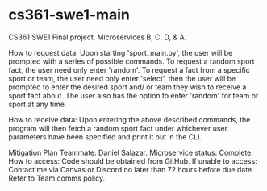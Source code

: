 # cs361-swe1-main
CS361 SWE1 Final project.  Microservices B, C, D, & A.

How to request data:
    Upon starting 'sport_main.py', the user will be prompted with a series of possible commands. 
    To request a random sport fact, the user need only enter 'random'.
    To request a fact from a specific sport or team, the user need only enter 'select', then the user will be prompted to enter the desired sport and/ or team they wish to receive a sport fact about. The user also has the option to enter 'random' for team or sport at any time. 

How to receive data:
    Upon entering the above described commands, the program will then fetch a random sport fact under whichever user parameters have been specified and print it out in the CLI. 

Mitigation Plan
    Teammate:               Daniel Salazar.
    Microservice status:    Complete.
    How to access:          Code should be obtained from GitHub.
    If unable to access:    Contact me via Canvas or Discord no later than 72 hours before due date. Refer to Team comms policy.
    


